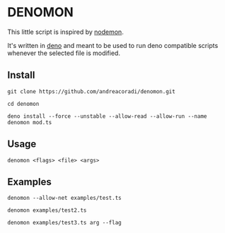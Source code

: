 # DENOMON
This little script is inspired by [nodemon](https://nodemon.io/).

It's written in [deno](https://deno.land/) and meant to be used to run deno compatible scripts whenever the selected file is modified.

## Install
`git clone https://github.com/andreacoradi/denomon.git`

`cd denomon`

`deno install --force --unstable --allow-read --allow-run --name denomon mod.ts`

## Usage
`denomon <flags> <file> <args>`

## Examples
`denomon --allow-net examples/test.ts`

`denomon examples/test2.ts`

`denomon examples/test3.ts arg --flag`